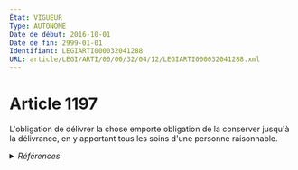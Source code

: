 ```yaml
---
État: VIGUEUR
Type: AUTONOME
Date de début: 2016-10-01
Date de fin: 2999-01-01
Identifiant: LEGIARTI000032041288
URL: article/LEGI/ARTI/00/00/32/04/12/LEGIARTI000032041288.xml
---
```


<h1>Article 1197</h1>

L'obligation de délivrer la chose emporte obligation de la conserver jusqu'à la
délivrance, en y apportant tous les soins d'une personne raisonnable.


<details>
  <summary><em>Références</em></summary>

  <h2>Articles faisant référence à l'article</h2>
  
  <ul>
    <li>
      <a href="https://legal.tricoteuses.fr//redirection/LEGIARTI000032006591?vers=git&vers=legifrance">Ordonnance n° 2016-131 du 10 février 2016 portant réforme du droit des contrats, du régime général et de la preuve des obligations - article 2 ENTIEREMENT_MODIF</a> MODIFIE source
    </li>
  </ul>
  
  <h2>Références faites par l'article</h2>
  
  <ul>
    <li>
      2016-02-10 MODIFIE cible <a href="https://legal.tricoteuses.fr//redirection/LEGIARTI000032006591?vers=git&vers=legifrance">Ordonnance n° 2016-131 du 10 février 2016 portant réforme du droit des contrats, du régime général et de la preuve des obligations - article 2 ENTIEREMENT_MODIF</a>
    </li>
    <li>
      2999-01-01 CONCORDANCE source <a href="https://legal.tricoteuses.fr//redirection/LEGIARTI000006436311?vers=git&vers=legifrance">Code civil - article 1136 AUTONOME MODIFIE, en vigueur du 1804-03-21 au 2016-10-01</a>
    </li>
    <li>
      2999-01-01 CONCORDANCE source <a href="https://legal.tricoteuses.fr//redirection/LEGIARTI000029336844?vers=git&vers=legifrance">Code civil - article 1137 AUTONOME MODIFIE, en vigueur du 2014-08-06 au 2016-10-01</a>
    </li>
    <li>
      2999-01-01 CITATION cible <a href="https://legal.tricoteuses.fr//redirection/LEGIARTI000032042742?vers=git&vers=legifrance">Code de commerce - article L527-6 AUTONOME ABROGE, en vigueur du 2016-10-01 au 2022-01-01</a>
    </li>
    <li>
      CODIFICATION source Loi 1804-02-07
    </li>
  </ul>
</details>
